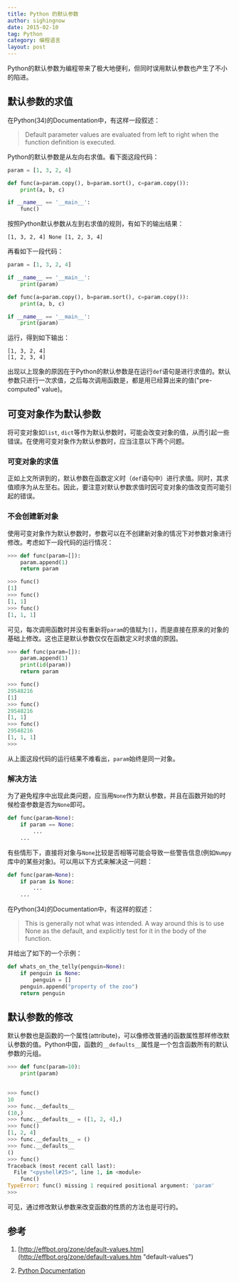 ```yaml
---
title: Python 的默认参数
author: sighingnow
date: 2015-02-10
tag: Python
category: 编程语言
layout: post
---
```


Python的默认参数为编程带来了极大地便利，但同时误用默认参数也产生了不小的陷进。

默认参数的求值
---------------

在Python(34)的Documentation中，有这样一段叙述：

> Default parameter values are evaluated from left to right when the function definition is executed. 

Python的默认参数是从左向右求值。看下面这段代码：

~~~python
param = [1, 3, 2, 4]

def func(a=param.copy(), b=param.sort(), c=param.copy()):
    print(a, b, c)

if __name__ == '__main__':
    func()
~~~

<!--more-->

按照Python默认参数从左到右求值的规则，有如下的输出结果：

    [1, 3, 2, 4] None [1, 2, 3, 4]

再看如下一段代码：

~~~python
param = [1, 3, 2, 4]

if __name__ == '__main__':
    print(param)

def func(a=param.copy(), b=param.sort(), c=param.copy()):
    print(a, b, c)

if __name__ == '__main__':
    print(param)
~~~

运行，得到如下输出：

    [1, 3, 2, 4]
    [1, 2, 3, 4]
    
出现以上现象的原因在于Python的默认参数是在运行`def`语句是进行求值的。默认参数只进行一次求值，之后每次调用函数是，都是用已经算出来的值("pre-computed" value)。

可变对象作为默认参数
---------------------

将可变对象如`list`, `dict`等作为默认参数时，可能会改变对象的值，从而引起一些错误。在使用可变对象作为默认参数时，应当注意以下两个问题。

### 可变对象的求值

正如上文所讲到的，默认参数在函数定义时（`def`语句中）进行求值。同时，其求值顺序为从左至右。因此，要注意对默认参数求值时因可变对象的值改变而可能引起的错误。

### 不会创建新对象

使用可变对象作为默认参数时，参数可以在不创建新对象的情况下对参数对象进行修改。考虑如下一段代码的运行情况：

~~~python
>>> def func(param=[]):
	param.append(1)
	return param

>>> func()
[1]
>>> func()
[1, 1]
>>> func()
[1, 1, 1]
~~~

可见，每次调用函数时并没有重新将`param`的值赋为`[]`，而是直接在原来的对象的基础上修改。这也正是默认参数仅仅在函数定义时求值的原因。

~~~python
>>> def func(param=[]):
	param.append(1)
	print(id(param))
	return param

>>> func()
29548216
[1]
>>> func()
29548216
[1, 1]
>>> func()
29548216
[1, 1, 1]
>>> 
~~~

从上面这段代码的运行结果不难看出，`param`始终是同一对象。

### 解决方法

为了避免程序中出现此类问题，应当用`None`作为默认参数，并且在函数开始的时候检查参数是否为`None`即可。

~~~python
def func(param=None):
    if param == None:
        ...
    ...
~~~

有些情形下，直接将对象与`None`比较是否相等可能会导致一些警告信息(例如`Numpy`库中的某些对象)。可以用以下方式来解决这一问题：

~~~python
def func(param=None):
    if param is None:
        ...
    ...
~~~

在Python(34)的Documentation中，有这样的叙述：

> This is generally not what was intended. A way around this is to use None as the default, and explicitly test for it in the body of the function.

并给出了如下的一个示例：

~~~python
def whats_on_the_telly(penguin=None):
    if penguin is None:
        penguin = []
    penguin.append("property of the zoo")
    return penguin
~~~

默认参数的修改
-----------------

默认参数也是函数的一个属性(attribute)，可以像修改普通的函数属性那样修改默认参数的值。Python中国，函数的`__defaults__`属性是一个包含函数所有的默认参数的元组。

~~~python
>>> def func(param=10):
	print(param)

	
>>> func()
10
>>> func.__defaults__
(10,)
>>> func.__defaults__ = ([1, 2, 4],)
>>> func()
[1, 2, 4]
>>> func.__defaults__ = ()
>>> func.__defaults__
()
>>> func()
Traceback (most recent call last):
  File "<pyshell#25>", line 1, in <module>
    func()
TypeError: func() missing 1 required positional argument: 'param'
>>>
~~~

可见，通过修改默认参数来改变函数的性质的方法也是可行的。

参考
------

1. [http://effbot.org/zone/default-values.htm](http://effbot.org/zone/default-values.htm "default-values")

2. [Python Documentation](https://docs.python.org/3/)



